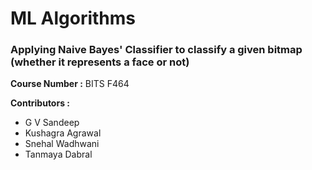 <h1>ML Algorithms</h1>
<h3>Applying Naive Bayes' Classifier to classify a given bitmap (whether it represents a face or not)</h3>
<b>Course Number :</b> BITS F464

<b>Contributors : </b>
<ul>
<li>G V Sandeep</li>
<li>Kushagra Agrawal</li>
<li>Snehal Wadhwani</li>
<li>Tanmaya Dabral</li>
</ul>
